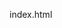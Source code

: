 index.html
<!DOCTYPE html>
<html>
<head>
<title>Paraná Entretenimento</title>
</head>
<style>
    ul {
      list-style-type: none;
      margin: 0;
      padding: 0;
      overflow: hidden;
    }
    
    li {
      float: left;
    }
    
    li a {
      display: block;
      padding: 8px;
      background-color: #db3a3a;
    }
    </style>
    </head>
    
        <body>

            <h1 style="background-color:powderblue;">Paraná/Entretenimento</h1>
            <p style="background-color:tomato;">Todo dia uma nova experiência</p>
            
            </body>
            
    
    <ul>
      <li><a href="#home">Home</a></li>
      <li><a href="#news">Sobre</a></li>
      <li><a href="#contact">Contato</a></li>
      <li><a href="#about">documento</a></li>
    </ul>

    


<p>Foco em informações de utilidade pública que não ganham o devido espaço em outros meios. Informação global, aprofundada e direto da fonte.</p>

<img src="https://i.ibb.co/hDwr2zL/Verde-Laranja-e-Rosa-Org-nico-Corporativo-PME-Kit-de-Marketing-Banner-para-Linked-In-1.gif" alt="Verde-Laranja-e-Rosa-Org-nico-Corporativo-PME-Kit-de-Marketing-Banner-para-Linked-In-1" border="0">
<img src="https://i.ibb.co/fQ6n0J9/Design-sem-nome-8.png" alt="Design-sem-nome-8" border="0">
</body>

</html>
